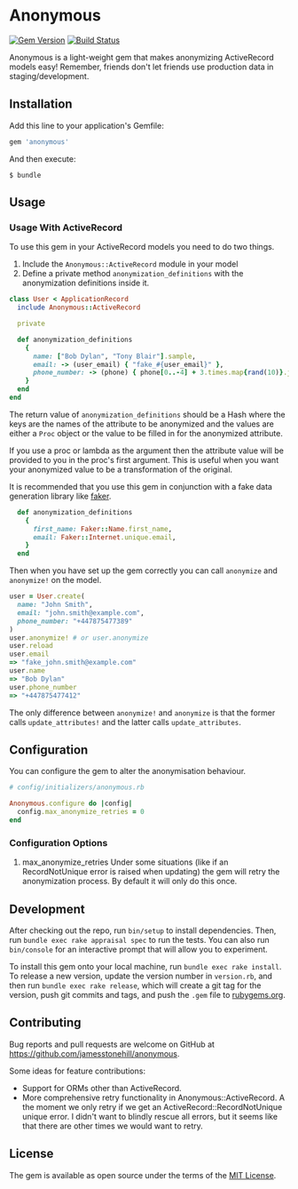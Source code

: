 # Anonymous
[![Gem Version](https://badge.fury.io/rb/anonymous.svg)](https://badge.fury.io/rb/anonymous)
[![Build Status](https://travis-ci.com/jamesstonehill/anonymous.svg?branch=master)](https://travis-ci.com/jamesstonehill/anonymous)

Anonymous is a light-weight gem that makes anonymizing ActiveRecord models easy!
Remember, friends don't let friends use production data in
staging/development.

## Installation

Add this line to your application's Gemfile:

```ruby
gem 'anonymous'
```

And then execute:

    $ bundle

## Usage

### Usage With ActiveRecord
To use this gem in your ActiveRecord models you need to do two things.
1. Include the `Anonymous::ActiveRecord` module in your model
2. Define a private method `anonymization_definitions` with the anonymization
   definitions inside it.

```ruby
class User < ApplicationRecord
  include Anonymous::ActiveRecord

  private

  def anonymization_definitions
    {
      name: ["Bob Dylan", "Tony Blair"].sample,
      email: -> (user_email) { "fake_#{user_email}" },
      phone_number: -> (phone) { phone[0..-4] + 3.times.map{rand(10)}.join },
    }
  end
end
```

The return value of `anonymization_definitions` should be a Hash where the keys
are the names of the attribute to be anonymized and the values are either a
`Proc` object or the value to be filled in for the anonymized attribute.

If you use a proc or lambda as the argument then the attribute value will be
provided to you in the proc's first argument. This is useful when you want your
anonymized value to be a transformation of the original.

It is recommended that you use this gem in conjunction with a fake data
generation library like [faker](https://github.com/stympy/faker).

```ruby
  def anonymization_definitions
    {
      first_name: Faker::Name.first_name,
      email: Faker::Internet.unique.email,
    }
  end
```

Then when you have set up the gem correctly you can call `anonymize` and
`anonymize!` on the model.

```ruby
user = User.create(
  name: "John Smith",
  email: "john.smith@example.com",
  phone_number: "+447875477389"
)
user.anonymize! # or user.anonymize
user.reload
user.email
=> "fake_john.smith@example.com"
user.name
=> "Bob Dylan"
user.phone_number
=> "+447875477412"
```

The only difference between `anonymize!` and `anonymize` is that the former
calls `update_attributes!` and the latter calls `update_attributes`.

## Configuration

You can configure the gem to alter the anonymisation behaviour.

```ruby
# config/initializers/anonymous.rb

Anonymous.configure do |config|
  config.max_anonymize_retries = 0
end
```

### Configuration Options

1. max_anonymize_retries
Under some situations (like if an RecordNotUnique error is raised when updating)
the gem will retry the anonymization process. By default it will only do this
once.

## Development

After checking out the repo, run `bin/setup` to install dependencies. Then, run
`bundle exec rake appraisal spec` to run the tests. You can also run
`bin/console` for an interactive prompt that will allow you to experiment.

To install this gem onto your local machine, run `bundle exec rake install`. To
release a new version, update the version number in `version.rb`, and then run
`bundle exec rake release`, which will create a git tag for the version, push
git commits and tags, and push the `.gem` file to
[rubygems.org](https://rubygems.org).

## Contributing

Bug reports and pull requests are welcome on GitHub at
https://github.com/jamesstonehill/anonymous.

Some ideas for feature contributions:
- Support for ORMs other than ActiveRecord.
- More comprehensive retry functionality in Anonymous::ActiveRecord. A the
    moment we only retry if we get an ActiveRecord::RecordNotUnique unique
    error. I didn't want to blindly rescue all errors, but it seems like that
    there are other times we would want to retry.

## License

The gem is available as open source under the terms of the [MIT
License](https://opensource.org/licenses/MIT).
